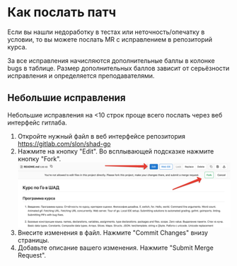 # Как послать патч

Если вы нашли недоработку в тестах или неточность/опечатку в условии, то вы можете послать MR
с исправлением в репозиторий курса.

За все исправления начисляются дополнительные баллы в колонке bugs в таблице.
Размер дополнительных баллов зависит от серьёзности исправления и определяется преподавателями.

## Небольшие исправления

Небольшие исправления на <10 строк проще всего послать через веб интерфейс гитлаба.

1. Откройте нужный файл в веб интерфейсе репозитория https://gitlab.com/slon/shad-go
2. Нажмите на кнопку "Edit". Во всплывающей подсказке нажмите кнопку "Fork".
   ![](docs/edit-and-fork.png)
3. Внесите изменения в файл. Нажмите "Commit Changes" внизу страницы.
4. Добавьте описание вашего изменения. Нажмите "Submit Merge Request".
